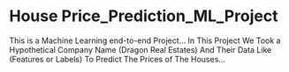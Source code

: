# House Price_Prediction_ML_Project
This is a Machine Learning end-to-end Project...
In This Project We Took a Hypothetical Company Name (Dragon Real Estates) And Their Data Like (Features or Labels) To Predict The Prices of The Houses...
